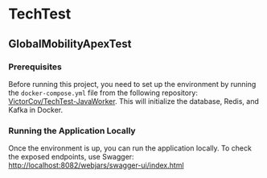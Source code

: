 
# TechTest

## GlobalMobilityApexTest

### Prerequisites
Before running this project, you need to set up the environment by running the `docker-compose.yml` file from the following repository:
[VictorCov/TechTest-JavaWorker](https://github.com/VictorCov/TechTest-JavaWorker).
This will initialize the database, Redis, and Kafka in Docker.

### Running the Application Locally
Once the environment is up, you can run the application locally. To check the exposed endpoints, use Swagger:
[http://localhost:8082/webjars/swagger-ui/index.html](http://localhost:8088/webjars/swagger-ui/index.html)
